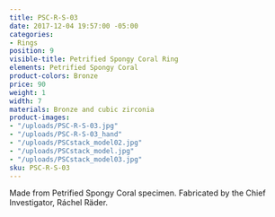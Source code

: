 ```yaml
---
title: PSC-R-S-03
date: 2017-12-04 19:57:00 -05:00
categories:
- Rings
position: 9
visible-title: Petrified Spongy Coral Ring
elements: Petrified Spongy Coral
product-colors: Bronze
price: 90
weight: 1
width: 7
materials: Bronze and cubic zirconia
product-images:
- "/uploads/PSC-R-S-03.jpg"
- "/uploads/PSC-R-S-03_hand"
- "/uploads/PSCstack_model02.jpg"
- "/uploads/PSCstack_model.jpg"
- "/uploads/PSCstack_model03.jpg"
sku: PSC-R-S-03
---
```


Made from Petrified Spongy Coral specimen. Fabricated by the Chief Investigator, Ráchel Räder.